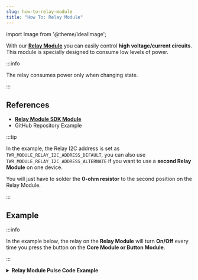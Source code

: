 ```yaml
---
slug: how-to-relay-module
title: "How To: Relay Module"
---
```

import Image from '@theme/IdealImage';

With our [**Relay Module**](../../hardware-modules/about-relay-module.md) you can easily control **high voltage/current circuits**. This module is specially designed to consume low levels of power.

:::info

The relay consumes power only when changing state.

:::

## References
- [**Relay Module SDK Module**](https://sdk.hardwario.com/group__twr__module__relay.html)
- GitHub Repository Example

:::tip

In the example, the Relay I2C address is set as `TWR_MODULE_RELAY_I2C_ADDRESS_DEFAULT`, you can also use `TWR_MODULE_RELAY_I2C_ADDRESS_ALTERNATE` if you want to use a **second Relay Module** on one device.

You will just have to solder the **0-ohm resistor** to the second position on the Relay Module.

:::

## Example

:::info

In the example below, the relay on the **Relay Module** will turn **On/Off** every time you press the button on the **Core Module or Button Module**.

:::

<details>
<summary>
<b>
Relay Module Pulse Code Example
</b>
</summary>
<p>

  ```c showLineNumbers
  #include <application.h>

  twr_module_relay_t relay;
  twr_button_t button;

  void button_event_handler(twr_button_t *self, twr_button_event_t event, void *event_param)
  {
      (void) self;
      (void) event_param;

      if (event == TWR_BUTTON_EVENT_PRESS)
      {
          twr_module_relay_toggle(&relay);
      }
  }

  void application_init(void)
  {
      twr_module_relay_init(&relay, TWR_MODULE_RELAY_I2C_ADDRESS_DEFAULT);
      twr_module_relay_set_state(&relay, false);

      twr_button_init(&button, TWR_GPIO_BUTTON, TWR_GPIO_PULL_DOWN, false);
      twr_button_set_event_handler(&button, button_event_handler, NULL);
  }
  ```

</p>
</details>
